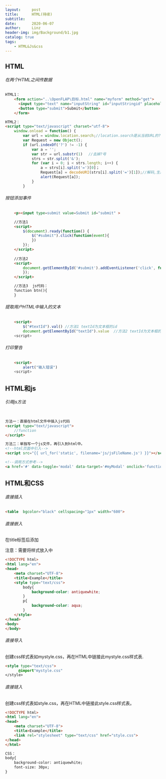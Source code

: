 ```yaml
---
layout:     post
title:      HTML(待续)
subtitle:   
date:       2020-06-07
author:     Linz
header-img: img/Background/b1.jpg
catalog: true
tags:
    - HTML&Js&css
---
```


## HTML

###### 在两个HTML之间传数据
```html
HTML1：
    <form action="..\OpenFLAP\目标.html" name="myform" method="get">
      <input type="text" name="inputString" id="inputStringid" placeholder="Customize testing string!"/>
      <button type="submit">Submit</button>
    </form>

HTML2：
<script type="text/javascript" charset="utf-8">
    window.onload = function() {
        var url = window.location.search;//location.search是从当前URL的?号开始的字符串
        var Request = new Object();
        if (url.indexOf('?') != -1) {
            var a = '';
            var str = url.substr(1)　 //去掉?号
            strs = str.split('&');
            for (var i = 0; i < strs.length; i++) {
                a = strs[i].split('=')[0]；
                Request[a] = decodeURI(strs[i].split('=')[1]);//解码,生成获取信息的对象
                alert(Request[a]);
            }
        }
```

###### 按钮添加事件

```html
    <p><input type=submit value=Submit id="submit" >

    //方法1
    <script>
        $(document).ready(function() {
            $("#submit").click(function(event){
            })
        });
    </script>
    
    //方法2 
    <script>
        document.getElementById('#submit').addEventListener('click', function() {
        });
    </script> 

    //方法3  js代码：
    function btn(){
    }
```

###### 提取用户HTML中输入的文本

```html
    <script>
        $("#textId").val() //方法1 textId为文本框的id
        document.getElementById("textId").value  //方法2 textId为文本框的id
    <script>
```

###### 打印警告
```html
    <script>
        alert("输入错误")
    <script>
```


## HTML和js

###### 引用js方法
```html

方法一：直接在html文件中插入js代码
<script type="text/javascript">
	//function
</script>

方法二：单独写一个js文件，再引入到html中。
<!--html页面中引入-->
<script src="{{ url_for('static', filename='js/jsFileName.js') }}"></script>

<!--调用方式参考-->
<a href='#' data-toggle='modal' data-target='#myModal' onclick='function()'>点击</a>
```

## HTML和CSS

###### 直接插入

```html
<table  bgcolor="black" cellspacing="1px" width="600">
```

###### 直接嵌入

在title标签后添加<style type="text/css"></style>

注意：需要将样式放入<head></head>中

```html
<!DOCTYPE html>
<html lang="en">
<head>
    <meta charset="UTF-8">
    <title>Example</title>
    <style type="text/css">
        body{
            background-color: antiquewhite;
        }
        p{
            background-color: aqua;
        }
    </style>
</head>
<body>
</body>
```

###### 直接导入

创建css样式表如mystyle.css，再在HTML中链接此mystyle.css样式表.

``` html
<style type="text/css">
      @import"mystyle.css"
</style>

```

###### 直接链入

创建css样式表如style.css，再在HTML中链接此style.css样式表。

<link rel="stylesheet" type="text/css" href="style.css">

``` html
<!DOCTYPE html>
<html lang="en">
<head>
    <meta charset="UTF-8">
    <title>Example</title>
    <link rel="stylesheet" type="text/css" href="style.css">
</head>
</html>

CSS：
body{
    background-color: antiquewhite;
    font-size: 30px;
}
```


